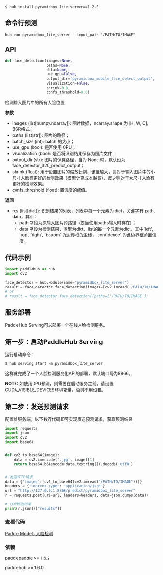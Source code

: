 ```shell
$ hub install pyramidbox_lite_server==1.2.0
```

## 命令行预测

```
hub run pyramidbox_lite_server --input_path "/PATH/TO/IMAGE"
```

## API

```python
def face_detection(images=None,
                   paths=None,
                   data=None,
                   use_gpu=False,
                   output_dir='pyramidbox_mobile_face_detect_output',
                   visualization=False,
                   shrink=0.8,
                   confs_threshold=0.6)
```

检测输入图片中的所有人脸位置

**参数**

* images (list\[numpy.ndarray\]): 图片数据，ndarray.shape 为 \[H, W, C\]，BGR格式；
* paths (list\[str\]): 图片的路径；
* batch\_size (int): batch 的大小；
* use\_gpu (bool): 是否使用 GPU；
* visualization (bool): 是否将识别结果保存为图片文件；
* output\_dir (str): 图片的保存路径，当为 None 时，默认设为face\_detector\_320\_predict\_output；
* shrink (float): 用于设置图片的缩放比例，该值越大，则对于输入图片中的小尺寸人脸有更好的检测效果（模型计算成本越高），反之则对于大尺寸人脸有更好的检测效果。
* confs\_threshold (float): 置信度的阈值。

**返回**

* res (list\[dict\]): 识别结果的列表，列表中每一个元素为 dict，关键字有 path, data，其中：
  * path 字段为原输入图片的路径（仅当使用paths输入时存在）；
  * data 字段为检测结果，类型为dict，list的每一个元素为dict，其中'left', 'top', 'right', 'bottom' 为边界框的坐标，'confidence' 为此边界框的置信度。

## 代码示例

```python
import paddlehub as hub
import cv2

face_detector = hub.Module(name="pyramidbox_lite_server")
result = face_detector.face_detection(images=[cv2.imread('/PATH/TO/IMAGE')])
# or
# result = face_detector.face_detection((paths=['/PATH/TO/IMAGE'])
```

## 服务部署

PaddleHub Serving可以部署一个在线人脸检测服务。

## 第一步：启动PaddleHub Serving

运行启动命令：
```shell
$ hub serving start -m pyramidbox_lite_server
```

这样就完成了一个人脸检测服务化API的部署，默认端口号为8866。

**NOTE:** 如使用GPU预测，则需要在启动服务之前，请设置CUDA\_VISIBLE\_DEVICES环境变量，否则不用设置。

## 第二步：发送预测请求

配置好服务端，以下数行代码即可实现发送预测请求，获取预测结果

```python
import requests
import json
import cv2
import base64


def cv2_to_base64(image):
    data = cv2.imencode('.jpg', image)[1]
    return base64.b64encode(data.tostring()).decode('utf8')


# 发送HTTP请求
data = {'images':[cv2_to_base64(cv2.imread("/PATH/TO/IMAGE"))]}
headers = {"Content-type": "application/json"}
url = "http://127.0.0.1:8866/predict/pyramidbox_lite_server"
r = requests.post(url=url, headers=headers, data=json.dumps(data))

# 打印预测结果
print(r.json()["results"])
```

### 查看代码

[Paddle Models 人脸检测](https://github.com/PaddlePaddle/models/tree/develop/PaddleCV/face_detection)

### 依赖

paddlepaddle >= 1.6.2

paddlehub >= 1.6.0
